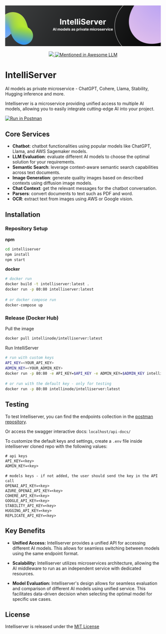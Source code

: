 <p align="center">
<img src="images/server-header.png" width="600em">
</p>
<p align="center">
<a href="https://discord.gg/VYgCh2p3Ww" alt="licenses tag" target="_blank">
    <img src="https://img.shields.io/badge/Discord-Community-light?style=flat-square" />
</a>

<a href="https://github.com/Hannibal046/Awesome-LLM" target="_blank">
     <img src="https://awesome.re/mentioned-badge.svg" alt="Mentioned in Awesome LLM">
</a>

</p>

# IntelliServer
AI models as private microservice - ChatGPT, Cohere, Llama, Stability, Hugging inference and more.

Intelliserver is a microservice providing unified access to multiple AI models, allowing you to easily integrate cutting-edge AI into your project.

[![Run in Postman](https://run.pstmn.io/button.svg)](https://god.gw.postman.com/run-collection/29770592-caa8dae9-7eea-46a6-b64c-ada5c07be9f4?action=collection%2Ffork&source=rip_markdown&collection-url=entityId%3D29770592-caa8dae9-7eea-46a6-b64c-ada5c07be9f4%26entityType%3Dcollection%26workspaceId%3D0b88b327-c88a-4050-a084-cd4486f86b68#?env%5Bintelliserver-showcase%5D=W3sia2V5IjoidXJsIiwidmFsdWUiOiIiLCJlbmFibGVkIjp0cnVlLCJ0eXBlIjoiZGVmYXVsdCIsInNlc3Npb25WYWx1ZSI6IiIsInNlc3Npb25JbmRleCI6MH1d)

## Core Services

- **Chatbot**: chatbot functionalities using popular models like ChatGPT, Llama, and AWS Sagemaker models.
- **LLM Evaluation**: evaluate different AI models to choose the optimal solution for your requirements.
- **Semantic Search**: leverage context-aware semantic search capabilities across text documents.
- **Image Generation**: generate quality images based on described contexts using diffusion image models.
- **Chat Context**: get the relevant messages for the chatbot conversation.
- **Parsers**: convert documents to text such as PDF and word.
- **OCR**: extract text from images using AWS or Google vision.

## Installation

### Repository Setup
**npm**
```bash
cd intelliserver
npm install
npm start
```
**docker**


```bash
# docker run
docker build -t intelliserver:latest .
docker run -p 80:80 intelliserver:latest

# or docker compose run
docker-compose up
```

### Release (Docker Hub)
Pull the image
```bash
docker pull intellinode/intelliserver:latest
```
Run IntelliServer
```bash
# run with custom keys
API_KEY=<YOUR_API_KEY>
ADMIN_KEY=<YOUR_ADMIN_KEY>
docker run -p 80:80 -e API_KEY=$API_KEY -e ADMIN_KEY=$ADMIN_KEY intellinode/intelliserver:latest

# or run with the default key - only for testing
docker run -p 80:80 intellinode/intelliserver:latest
```

## Testing

To test Intelliserver, you can find the endpoints collection in the [postman repository](https://github.com/intelligentnode/IntelliServer/tree/main/postman).

Or access the swagger interactive docs: `localhost/api-docs/`

To customize the default keys and settings, create a `.env` file inside intelliserver cloned repo with the following values:
```
# api keys
API_KEY=<key>
ADMIN_KEY=<key>

# models keys - if not added, the user should send the key in the API call
OPENAI_API_KEY=<key>
AZURE_OPENAI_API_KEY=<key>
COHERE_API_KEY=<key>
GOOGLE_API_KEY=<key>
STABILITY_API_KEY=<key>
HUGGING_API_KEY=<key>
REPLICATE_API_KEY=<key>
```

## Key Benefits

- **Unified Access:** Intelliserver provides a unified API for accessing different AI models. This allows for seamless switching between models using the same endpoint format.

- **Scalability:** Intelliserver utilizes microservices architecture, allowing the AI middleware to run as an independent service with dedicated resources.

- **Model Evaluation:** Intelliserver's design allows for seamless evaluation and comparison of different AI models using unified service. This facilitates data-driven decision when selecting the optimal model for specific use cases.

## License
Intelliserver is released under the [MIT License](https://github.com/intelligentnode/IntelliServer/blob/main/LICENSE)
